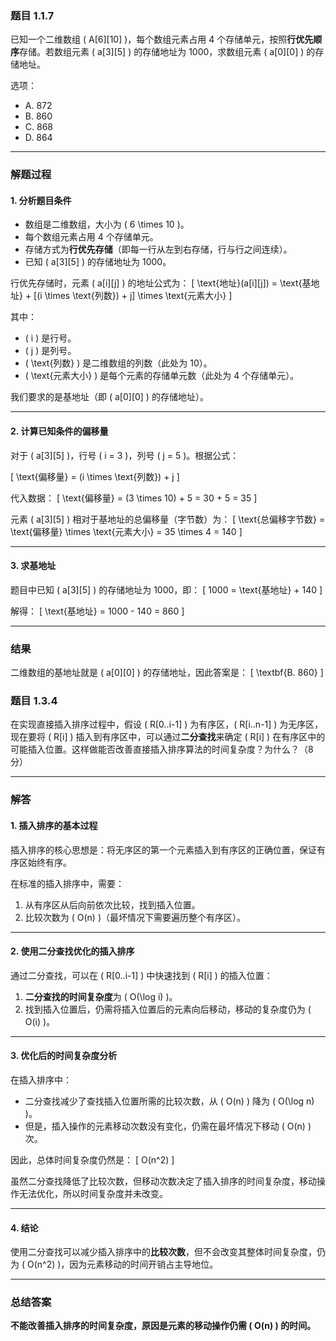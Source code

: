 ### 题目 1.1.7
已知一个二维数组 \( A[6][10] \)，每个数组元素占用 4 个存储单元，按照**行优先顺序**存储。若数组元素 \( a[3][5] \) 的存储地址为 1000，求数组元素 \( a[0][0] \) 的存储地址。

选项：
- A. 872  
- B. 860  
- C. 868  
- D. 864  

---

### 解题过程

#### 1. 分析题目条件
- 数组是二维数组，大小为 \( 6 \times 10 \)。
- 每个数组元素占用 4 个存储单元。
- 存储方式为**行优先存储**（即每一行从左到右存储，行与行之间连续）。
- 已知 \( a[3][5] \) 的存储地址为 1000。

行优先存储时，元素 \( a[i][j] \) 的地址公式为：
\[
\text{地址}(a[i][j]) = \text{基地址} + [(i \times \text{列数}) + j] \times \text{元素大小}
\]

其中：
- \( i \) 是行号。
- \( j \) 是列号。
- \( \text{列数} \) 是二维数组的列数（此处为 10）。
- \( \text{元素大小} \) 是每个元素的存储单元数（此处为 4 个存储单元）。

我们要求的是基地址（即 \( a[0][0] \) 的存储地址）。

---

#### 2. 计算已知条件的偏移量
对于 \( a[3][5] \)，行号 \( i = 3 \)，列号 \( j = 5 \)。根据公式：

\[
\text{偏移量} = (i \times \text{列数}) + j
\]

代入数据：
\[
\text{偏移量} = (3 \times 10) + 5 = 30 + 5 = 35
\]

元素 \( a[3][5] \) 相对于基地址的总偏移量（字节数）为：
\[
\text{总偏移字节数} = \text{偏移量} \times \text{元素大小} = 35 \times 4 = 140
\]

---

#### 3. 求基地址
题目中已知 \( a[3][5] \) 的存储地址为 1000，即：
\[
1000 = \text{基地址} + 140
\]

解得：
\[
\text{基地址} = 1000 - 140 = 860
\]

---

### 结果
二维数组的基地址就是 \( a[0][0] \) 的存储地址，因此答案是：
\[
\textbf{B. 860}
\]


### 题目 1.3.4
在实现直接插入排序过程中，假设 \( R[0..i-1] \) 为有序区，\( R[i..n-1] \) 为无序区，现在要将 \( R[i] \) 插入到有序区中，可以通过**二分查找**来确定 \( R[i] \) 在有序区中的可能插入位置。这样做能否改善直接插入排序算法的时间复杂度？为什么？（8 分）

---

### 解答

#### 1. 插入排序的基本过程
插入排序的核心思想是：将无序区的第一个元素插入到有序区的正确位置，保证有序区始终有序。

在标准的插入排序中，需要：
1. 从有序区从后向前依次比较，找到插入位置。
2. 比较次数为 \( O(n) \)（最坏情况下需要遍历整个有序区）。

---

#### 2. 使用二分查找优化的插入排序
通过二分查找，可以在 \( R[0..i-1] \) 中快速找到 \( R[i] \) 的插入位置：
1. **二分查找的时间复杂度**为 \( O(\log i) \)。
2. 找到插入位置后，仍需将插入位置后的元素向后移动，移动的复杂度仍为 \( O(i) \)。

---

#### 3. 优化后的时间复杂度分析
在插入排序中：
- 二分查找减少了查找插入位置所需的比较次数，从 \( O(n) \) 降为 \( O(\log n) \)。
- 但是，插入操作的元素移动次数没有变化，仍需在最坏情况下移动 \( O(n) \) 次。

因此，总体时间复杂度仍然是：
\[
O(n^2)
\]

虽然二分查找降低了比较次数，但移动次数决定了插入排序的时间复杂度，移动操作无法优化，所以时间复杂度并未改变。

---

#### 4. 结论
使用二分查找可以减少插入排序中的**比较次数**，但不会改变其整体时间复杂度，仍为 \( O(n^2) \)，因为元素移动的时间开销占主导地位。

---

### 总结答案
**不能改善插入排序的时间复杂度，原因是元素的移动操作仍需 \( O(n) \) 的时间。**



